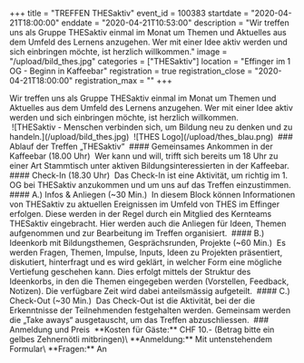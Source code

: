 +++
title = "TREFFEN THESaktiv"
event_id = 100383
startdate = "2020-04-21T18:00:00"
enddate = "2020-04-21T10:53:00"
description = "Wir treffen uns als Gruppe THESaktiv einmal im Monat um Themen und Aktuelles aus dem Umfeld des Lernens anzugehen. Wer mit einer Idee aktiv werden und sich einbringen möchte, ist herzlich willkommen."
image = "/upload/bild_thes.jpg"
categories = ["THESaktiv"]
location = "Effinger im 1 OG - Beginn in Kaffeebar"
registration = true
registration_close = "2020-04-21T18:00:00"
registration_max = ""
+++
<div class="lead">
Wir treffen uns als Gruppe THESaktiv einmal im Monat um Themen und Aktuelles aus dem Umfeld des Lernens anzugehen. Wer mit einer Idee aktiv werden und sich einbringen möchte, ist herzlich willkommen. 
</div>
﻿
![THESaktiv - Menschen verbinden sich, um Bildung neu zu denken und zu handeln.](/upload/bild_thes.jpg)
﻿
![THES Logo](/upload/thes_blau.png)
﻿
### Ablauf  der Treffen „THESaktiv“
﻿
#### Gemeinsames Ankommen in der Kaffeebar (18.00 Uhr)
﻿
Wer kann und will, trifft sich bereits um 18 Uhr zu einer Art Stammtisch unter aktiven Bildungsinteressierten in der Kaffeebar.
﻿
#### Check-In (18.30 Uhr)
﻿
Das Check-In ist eine Aktivität, um richtig im 1. OG bei THESaktiv anzukommen und um uns auf das Treffen einzustimmen.
﻿
#### A.) Infos & Anliegen (~30 Min.)
﻿
In diesem Block können Informationen von THESaktiv zu aktuellen Ereignissen im Umfeld von THES im Effinger erfolgen. 
Diese werden in der Regel durch ein Mitglied des Kernteams THESaktiv eingebracht. Hier werden auch die Anliegen für Ideen, Themen aufgenommen und zur Bearbeitung im Treffen organisiert.
﻿
#### B.) Ideenkorb mit Bildungsthemen, Gesprächsrunden, Projekte (~60 Min.)
﻿
Es werden Fragen, Themen, Impulse, Inputs, Ideen zu Projekten präsentiert, diskutiert, hinterfragt und es wird geklärt, in welcher Form eine mögliche Vertiefung geschehen kann. Dies erfolgt mittels der Struktur des Ideenkorbs, in den die Themen eingegeben werden (Vorstellen, Feedback, Notizen). Die verfügbare Zeit wird dabei anteilsmässig aufgeteilt.
﻿
#### C.) Check-Out (~30 Min.)
﻿
Das Check-Out ist die Aktivität, bei der die Erkenntnisse der Teilnehmenden festgehalten werden. 
Gemeinsam werden die „Take aways“ ausgetauscht, um das Treffen abzuschliessen.
﻿
### Anmeldung und Preis
﻿
**Kosten für Gäste:** CHF 10.- (Betrag bitte ein gelbes Zehnernötli mitbringen)\
**Anmeldung:** Mit untenstehendem Formular\
**Fragen:** An <mailto:markus@effinger.ch>

